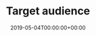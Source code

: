 ---
title: 'Target audience'
field: 'dcterms.audience'
slug: 'dcterms-audience'
description: 'A class of entity for whom the resource is intended or useful, for example: Scientists, Academics, CGIAR, etc.'
required: False
vocabulary: 'dcterms-audience.txt'
policy: 'Controlled, with values from vocabulary.'
date: '2019-05-04T00:00:00+00:00'
---